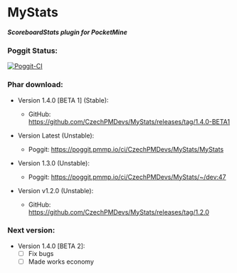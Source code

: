 # MyStats

**_ScoreboardStats plugin for PocketMine_**


### Poggit Status:

[![Poggit-CI](https://poggit.pmmp.io/ci.badge/CzechPMDevs/MyStats/MyStats)](https://poggit.pmmp.io/ci/CzechPMDevs/MyStats/MyStats)


### Phar download:
- Version 1.4.0 [BETA 1] (Stable):
    - GitHub: https://github.com/CzechPMDevs/MyStats/releases/tag/1.4.0-BETA1
- Version Latest (Unstable):
    - Poggit: https://poggit.pmmp.io/ci/CzechPMDevs/MyStats/MyStats
- Version 1.3.0 (Unstable):
    - Poggit: https://poggit.pmmp.io/ci/CzechPMDevs/MyStats/~/dev:47
    
- Version v1.2.0 (Unstable):
    - GitHub: https://github.com/CzechPMDevs/MyStats/releases/tag/1.2.0

### Next version:

- Version 1.4.0 [BETA 2]:
    - [ ] Fix bugs
    - [ ] Made works economy
